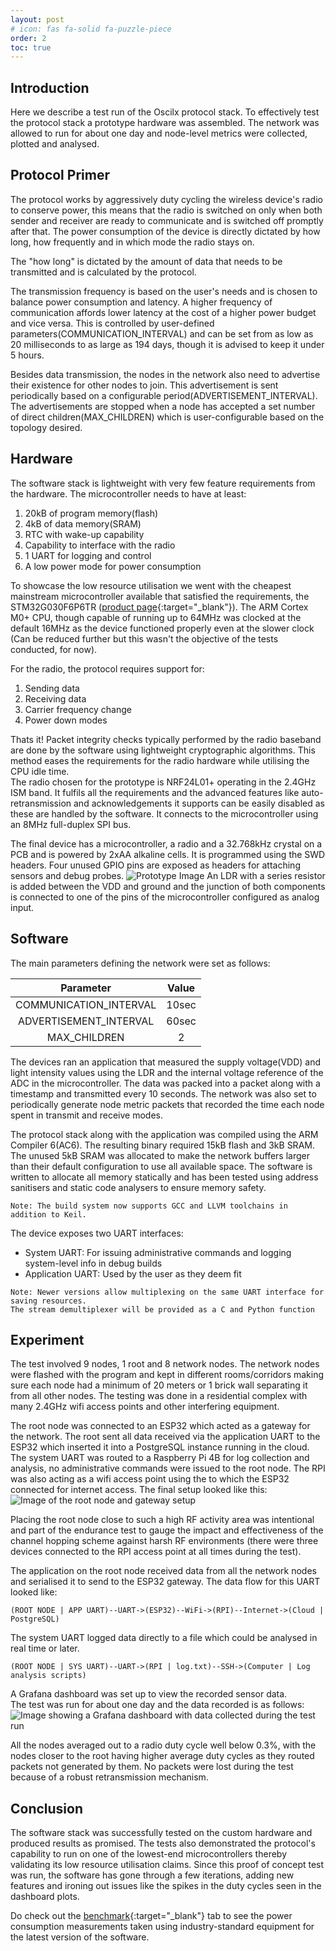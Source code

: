 ```yaml
---
layout: post
# icon: fas fa-solid fa-puzzle-piece
order: 2
toc: true
---
```


## Introduction

Here we describe a test run of the Oscilx protocol stack. To effectively test the protocol stack a prototype hardware was assembled. The network was allowed to run for about one day and node-level metrics were collected, plotted and analysed.

## Protocol Primer

The protocol works by aggressively duty cycling the wireless device's radio to conserve power, this means that the radio is switched on only when both sender and receiver are ready to communicate and is switched off promptly after that. The power consumption of the device is directly dictated by how long, how frequently and in which mode the radio stays on.

The "how long" is dictated by the amount of data that needs to be transmitted and is calculated by the protocol.

The transmission frequency is based on the user's needs and is chosen to balance power consumption and latency. A higher frequency of communication affords lower latency at the cost of a higher power budget and vice versa. This is controlled by user-defined parameters(COMMUNICATION_INTERVAL) and can be set from as low as 20 milliseconds to as large as 194 days, though it is advised to keep it under 5 hours.

Besides data transmission, the nodes in the network also need to advertise their existence for other nodes to join. This advertisement is sent periodically based on a configurable period(ADVERTISEMENT_INTERVAL). The advertisements are stopped when a node has accepted a set number of direct children(MAX_CHILDREN) which is user-configurable based on the topology desired.

## Hardware

The software stack is lightweight with very few feature requirements from the hardware.
The microcontroller needs to have at least:

1. 20kB of program memory(flash)
2. 4kB of data memory(SRAM)
3. RTC with wake-up capability
4. Capability to interface with the radio
5. 1 UART for logging and control
6. A low power mode for power consumption

To showcase the low resource utilisation we went with the cheapest mainstream microcontroller available that satisfied the requirements, the STM32G030F6P6TR ([product page](https://www.st.com/en/microcontrollers-microprocessors/stm32g030f6.html){:target="_blank"}). The ARM Cortex M0+ CPU, though capable of running up to 64MHz was clocked at the default 16MHz as the device functioned properly even at the slower clock (Can be reduced further but this wasn't the objective of the tests conducted, for now).

For the radio, the protocol requires support for:

1. Sending data
2. Receiving data
3. Carrier frequency change
4. Power down modes

Thats it! Packet integrity checks typically performed by the radio baseband are done by the software using lightweight cryptographic algorithms. This method eases the requirements for the radio hardware while utilising the CPU idle time.  
The radio chosen for the prototype is NRF24L01+ operating in the 2.4GHz ISM band. It fulfils all the requirements and the advanced features like auto-retransmission and acknowledgements it supports can be easily disabled as these are handled by the software. It connects to the microcontroller using an 8MHz full-duplex SPI bus.

The final device has a microcontroller, a radio and a 32.768kHz crystal on a PCB and is powered by 2xAA alkaline cells. It is programmed using the SWD headers. Four unused GPIO pins are exposed as headers for attaching sensors and debug probes.
![Prototype Image](/assets/images/node_image.jpg)
An LDR with a series resistor is added between the VDD and ground and the junction of both components is connected to one of the pins of the microcontroller configured as analog input.

## Software

The main parameters defining the network were set as follows:

|       Parameter        | Value |
| :--------------------: | :---: |
| COMMUNICATION_INTERVAL | 10sec |
| ADVERTISEMENT_INTERVAL | 60sec |
|      MAX_CHILDREN      |   2   |

The devices ran an application that measured the supply voltage(VDD) and light intensity values using the LDR and the internal voltage reference of the ADC in the microcontroller. The data was packed into a packet along with a timestamp and transmitted every 10 seconds. The network was also set to periodically generate node metric packets that recorded the time each node spent in transmit and receive modes.

The protocol stack along with the application was compiled using the ARM Compiler 6(AC6). The resulting binary required 15kB flash and 3kB SRAM. The unused 5kB SRAM was allocated to make the network buffers larger than their default configuration to use all available space. The software is written to allocate all memory statically and has been tested using address sanitisers and static code analysers to ensure memory safety.  

`Note: The build system now supports GCC and LLVM toolchains in addition to Keil.`

The device exposes two UART interfaces:
- System UART: For issuing administrative commands and logging system-level info in debug builds
- Application UART: Used by the user as they deem fit

`Note: Newer versions allow multiplexing on the same UART interface for saving resources.`  
`The stream demultiplexer will be provided as a C and Python function`

## Experiment

The test involved 9 nodes, 1 root and 8 network nodes. The network nodes were flashed with the program and kept in different rooms/corridors making sure each node had a minimum of 20 meters or 1 brick wall separating it from all other nodes. The testing was done in a residential complex with many 2.4GHz wifi access points and other interfering equipment.

The root node was connected to an ESP32 which acted as a gateway for the network. The root sent all data received via the application UART to the ESP32 which inserted it into a PostgreSQL instance running in the cloud. The system UART was routed to a Raspberry Pi 4B for log collection and analysis, no administrative commands were issued to the root node. The RPI was also acting as a wifi access point using the to which the ESP32 connected for internet access. The final setup looked like this:  
![Image of the root node and gateway setup](/assets/images/poc_root.jpg)

Placing the root node close to such a high RF activity area was intentional and part of the endurance test to gauge the impact and effectiveness of the channel hopping scheme against harsh RF environments (there were three devices connected to the RPI access point at all times during the test).  

The application on the root node received data from all the network nodes and serialised it to send to the ESP32 gateway.
The data flow for this UART looked like:

```
(ROOT NODE | APP UART)--UART->(ESP32)--WiFi->(RPI)--Internet->(Cloud | PostgreSQL) 
```

The system UART logged data directly to a file which could be analysed in real time or later.
```
(ROOT NODE | SYS UART)--UART->(RPI | log.txt)--SSH->(Computer | Log analysis scripts)
```

A Grafana dashboard was set up to view the recorded sensor data.  
The test was run for about one day and the data recorded is as follows:
![Image showing a Grafana dashboard with data collected during the test run](/assets/images/Grafana_dashboard.png)

All the nodes averaged out to a radio duty cycle well below 0.3%, with the nodes closer to the root having higher average duty cycles as they routed packets not generated by them. 
No packets were lost during the test because of a robust retransmission mechanism.

## Conclusion
The software stack was successfully tested on the custom hardware and produced results as promised. The tests also demonstrated the protocol's capability to run on one of the lowest-end microcontrollers thereby validating its low resource utilisation claims. Since this proof of concept test was run, the software has gone through a few iterations, adding new features and ironing out issues like the spikes in the duty cycles seen in the dashboard plots.

Do check out the [benchmark]({{site.baseurl}}/benchmark){:target="_blank"} tab to see the power consumption measurements taken using industry-standard equipment for the latest version of the software.